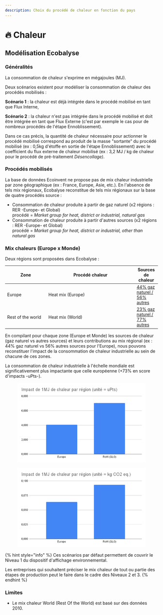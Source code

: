 ```yaml
---
description: Choix du procédé de chaleur en fonction du pays
---
```


# 🔥 Chaleur

## Modélisation Ecobalyse

### Généralités

La consommation de chaleur s'exprime en mégajoules (MJ).

Deux scénarios existent pour modéliser la consommation de chaleur des procédés mobilisés :&#x20;

**Scénario 1** :  la chaleur est déjà intégrée dans le procédé mobilisé en tant que Flux Interne,&#x20;

**Scénario 2** : la chaleur n'est pas intégrée dans le procédé mobilisé et doit être intégrée en tant que Flux Externe (c'est par exemple le cas pour de nombreux procédés de l'étape Ennoblissement).&#x20;

Dans ce cas précis, la quantité de chaleur nécessaire pour actionner le procédé mobilisé correspond au produit de la masse "sortante" du procédé mobilisé (ex : 0,5kg d'étoffe en sortie de l'étape Ennoblissement) avec le coefficient du flux externe de chaleur mobilisé (ex : 3,2 MJ / kg de chaleur pour le procédé de pré-traitement _Désencollage)_.&#x20;

### Procédés mobilisés

La base de données Ecoinvent ne propose pas de mix chaleur industrielle par zone géographique (ex : France, Europe, Asie, etc.). En l'absence de tels mix régionaux, Ecobalyse reconstitue de tels mix régionaux sur la base de quatre procédés source :&#x20;

* Consommation de chaleur produite à partir de gaz naturel (x2 régions : RER -Europe- et Global)\
  procédé = _Market group for heat, district or industrial, natural gas_
* Consommation de chaleur produite à partir d'autres sources (x2 régions : RER -Europe- et Global)\
  procédé = _Market group for heat, district or industrial, other than natural gas_&#x20;

### Mix chaleurs (Europe x Monde)

Deux régions sont proposées dans Ecobalyse :&#x20;

<table><thead><tr><th width="122">Zone</th><th width="277">Procédé chaleur</th><th>Sources de chaleur</th></tr></thead><tbody><tr><td>Europe</td><td>Heat mix (Europe) </td><td><a data-footnote-ref href="#user-content-fn-1">44% gaz naturel / 56% autres</a></td></tr><tr><td>Rest of the world</td><td>Heat mix (World) </td><td><a data-footnote-ref href="#user-content-fn-2">23% gaz naturel / 77% autres</a></td></tr></tbody></table>

En compilant pour chaque zone (Europe et Monde) les sources de chaleur (gaz naturel vs autres sources) et leurs contributions au mix régional (ex : 44% gaz naturel vs 56% autres sources pour l'Europe), nous pouvons reconstituer l'impact de la consommation de chaleur industrielle au sein de chacune de ces zones.&#x20;

La consommation de chaleur industrielle à l'échelle mondiale est significativement plus impactante que celle européenne (+73% en score d'impacts -uPts-).

<div>

<figure><img src="../../.gitbook/assets/Impact de 1MJ de chaleur par région (unité = uPts) (1).png" alt=""><figcaption></figcaption></figure>

 

<figure><img src="../../.gitbook/assets/Impact de 1MJ de chaleur par région (unité = kg CO2 eq.) (2).png" alt=""><figcaption></figcaption></figure>

</div>

{% hint style="info" %}
Ces scénarios par défaut permettent de couvrir le Niveau 1 du dispositif d'affichage environnemental.&#x20;

Les entreprises qui souhaitent préciser le mix chaleur de tout ou partie des étapes de production peut le faire dans le cadre des Niveaux 2 et 3.&#x20;
{% endhint %}

### Limites

* Le mix chaleur World (Rest Of the World) est basé sur des données 2010.

[^1]: Source : Etude Reuters : [https://www.reuters.com/markets/commodities/industrial-heat-set-major-energy-source-overhaul-by-2050-2023-04-11/](https://www.reuters.com/markets/commodities/industrial-heat-set-major-energy-source-overhaul-by-2050-2023-04-11/)

[^2]: Article CarbonTrust (UK) : [https://www.carbontrust.com/news-and-insights/insights/industrial-renewable-heat](https://www.carbontrust.com/news-and-insights/insights/industrial-renewable-heat)
